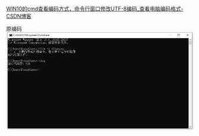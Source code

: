 [WIN10的cmd查看编码方式，命令行窗口修改UTF-8编码_查看电脑编码格式-CSDN博客](https://blog.csdn.net/qq_39715000/article/details/125853042)

原编码
![24-2-12系统cmd编码代码](assets/Pasted%20image%2020240212230509.png)
